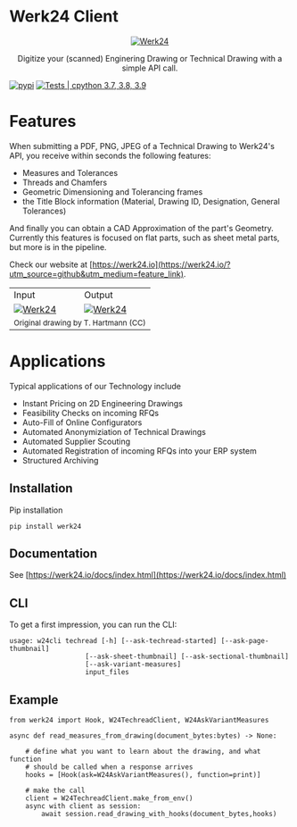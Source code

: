 # Werk24 Client
<p align="center">
  <p align="center">
    <a href="https://werk24.io/?utm_source=github&utm_medium=logo" target="_blank">
      <img src="https://docs.werk24.io/img/logo_300px.png" alt="Werk24">
    </a>
  </p>
  <p align="center">
    Digitize your (scanned) Enginering Drawing or Technical Drawing with a simple API call.
  </p>
</p>

[![pypi](https://img.shields.io/pypi/v/werk24.svg)](https://pypi.python.org/pypi/werk24)
[![Tests | cpython 3.7, 3.8, 3.9](https://github.com/W24-Service-GmbH/werk24-python/actions/workflows/python-test.yml/badge.svg)](https://github.com/W24-Service-GmbH/werk24-python/actions/workflows/python-test.yml)



# Features
When submitting a PDF, PNG, JPEG of a Technical Drawing to Werk24's API, you receive within seconds
the following features:

- Measures and Tolerances
- Threads and Chamfers
- Geometric Dimensioning and Tolerancing frames
- the Title Block information (Material, Drawing ID, Designation, General Tolerances)

And finally you can obtain a CAD Approximation of the part's Geometry.
Currently this features is focused on flat parts, such as sheet metal parts, but more is in the pipeline.

Check our website at [https://werk24.io](https://werk24.io/?utm_source=github&utm_medium=feature_link).


<table style="width:100%">
<tr>
<td>
Input
</td>
<td>
Output
</td>
</tr>
<tr>
<td style="width:50%">
    <a href="https://werk24.io/?utm_source=github&utm_medium=drawing_input" target="_blank">
      <img src="https://docs.werk24.io/img/drawing_input.png" alt="Werk24" style="max-height:200px">
    </a>
</td>
<td style="width:50%">
    <a href="https://werk24.io/?utm_source=github&utm_medium=drawing_output" target="_blank">
      <img src="https://docs.werk24.io/img/drawing_output.png" alt="Werk24" style="max-height:200px">
    </a>
</td>
</tr>
<tr>
<td colspan="2">
    <small>Original drawing by T. Hartmann (CC)</small>
</td>
</tr>
</table>



# Applications
Typical applications of our Technology include

- Instant Pricing on 2D Engineering Drawings
- Feasibility Checks on incoming RFQs
- Auto-Fill of Online Configurators
- Automated Anonymiziation of Technical Drawings
- Automated Supplier Scouting
- Automated Registration of incoming RFQs into your ERP system
- Structured Archiving

## Installation

Pip installation

    pip install werk24

## Documentation

See [https://werk24.io/docs/index.html](https://werk24.io/docs/index.html)

## CLI

To get a first impression, you can run the CLI:

    usage: w24cli techread [-h] [--ask-techread-started] [--ask-page-thumbnail]
                       [--ask-sheet-thumbnail] [--ask-sectional-thumbnail]
                       [--ask-variant-measures]
                       input_files

## Example

    from werk24 import Hook, W24TechreadClient, W24AskVariantMeasures

    async def read_measures_from_drawing(document_bytes:bytes) -> None:

        # define what you want to learn about the drawing, and what function
        # should be called when a response arrives
        hooks = [Hook(ask=W24AskVariantMeasures(), function=print)]

        # make the call
        client = W24TechreadClient.make_from_env()
        async with client as session:
            await session.read_drawing_with_hooks(document_bytes,hooks)
